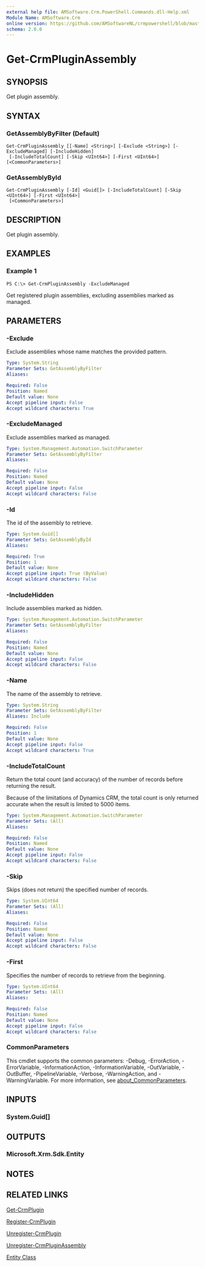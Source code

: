 ```yaml
---
external help file: AMSoftware.Crm.PowerShell.Commands.dll-Help.xml
Module Name: AMSoftware.Crm
online version: https://github.com/AMSoftwareNL/crmpowershell/blob/master/docs/Get-CrmPluginAssembly.md
schema: 2.0.0
---
```


# Get-CrmPluginAssembly

## SYNOPSIS
Get plugin assembly.

## SYNTAX

### GetAssemblyByFilter (Default)
```
Get-CrmPluginAssembly [[-Name] <String>] [-Exclude <String>] [-ExcludeManaged] [-IncludeHidden]
 [-IncludeTotalCount] [-Skip <UInt64>] [-First <UInt64>] [<CommonParameters>]
```

### GetAssemblyById
```
Get-CrmPluginAssembly [-Id] <Guid[]> [-IncludeTotalCount] [-Skip <UInt64>] [-First <UInt64>]
 [<CommonParameters>]
```

## DESCRIPTION
Get plugin assembly.

## EXAMPLES

### Example 1
```
PS C:\> Get-CrmPluginAssembly -ExcludeManaged
```

Get registered plugin assemblies, excluding assemblies marked as managed.

## PARAMETERS

### -Exclude
Exclude assemblies whose name matches the provided pattern.

```yaml
Type: System.String
Parameter Sets: GetAssemblyByFilter
Aliases:

Required: False
Position: Named
Default value: None
Accept pipeline input: False
Accept wildcard characters: True
```

### -ExcludeManaged
Exclude assemblies marked as managed.

```yaml
Type: System.Management.Automation.SwitchParameter
Parameter Sets: GetAssemblyByFilter
Aliases:

Required: False
Position: Named
Default value: None
Accept pipeline input: False
Accept wildcard characters: False
```

### -Id
The id of the assembly to retrieve.

```yaml
Type: System.Guid[]
Parameter Sets: GetAssemblyById
Aliases:

Required: True
Position: 1
Default value: None
Accept pipeline input: True (ByValue)
Accept wildcard characters: False
```

### -IncludeHidden
Include assemblies marked as hidden.

```yaml
Type: System.Management.Automation.SwitchParameter
Parameter Sets: GetAssemblyByFilter
Aliases:

Required: False
Position: Named
Default value: None
Accept pipeline input: False
Accept wildcard characters: False
```

### -Name
The name of the assembly to retrieve.

```yaml
Type: System.String
Parameter Sets: GetAssemblyByFilter
Aliases: Include

Required: False
Position: 1
Default value: None
Accept pipeline input: False
Accept wildcard characters: True
```

### -IncludeTotalCount
Return the total count (and accuracy) of the number of records before returning the result.

Because of the limitations of Dynamics CRM, the total count is only returned accurate when the result is limited to 5000 items.

```yaml
Type: System.Management.Automation.SwitchParameter
Parameter Sets: (All)
Aliases:

Required: False
Position: Named
Default value: None
Accept pipeline input: False
Accept wildcard characters: False
```

### -Skip
Skips (does not return) the specified number of records.

```yaml
Type: System.UInt64
Parameter Sets: (All)
Aliases:

Required: False
Position: Named
Default value: None
Accept pipeline input: False
Accept wildcard characters: False
```

### -First
Specifies the number of records to retrieve from the beginning.

```yaml
Type: System.UInt64
Parameter Sets: (All)
Aliases:

Required: False
Position: Named
Default value: None
Accept pipeline input: False
Accept wildcard characters: False
```

### CommonParameters
This cmdlet supports the common parameters: -Debug, -ErrorAction, -ErrorVariable, -InformationAction, -InformationVariable, -OutVariable, -OutBuffer, -PipelineVariable, -Verbose, -WarningAction, and -WarningVariable. For more information, see [about_CommonParameters](http://go.microsoft.com/fwlink/?LinkID=113216).

## INPUTS

### System.Guid[]

## OUTPUTS

### Microsoft.Xrm.Sdk.Entity

## NOTES

## RELATED LINKS

[Get-CrmPlugin](Get-CrmPlugin.md)

[Register-CrmPlugin](Register-CrmPlugin.md)

[Unregister-CrmPlugin](Unregister-CrmPlugin.md)

[Unregister-CrmPluginAssembly](Unregister-CrmPluginAssembly.md)

[Entity Class](https://docs.microsoft.com/en-us/dotnet/api/microsoft.xrm.sdk.entity)

